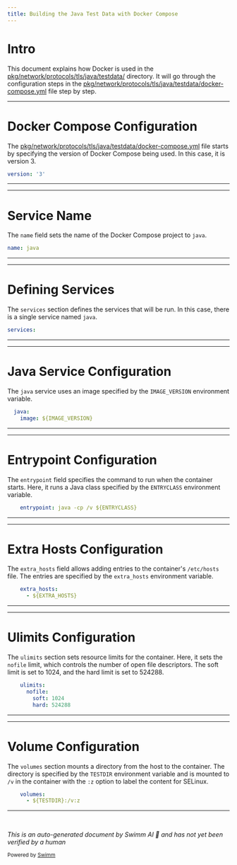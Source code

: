 ```yaml
---
title: Building the Java Test Data with Docker Compose
---
```

# Intro

This document explains how Docker is used in the <SwmPath>[pkg/network/protocols/tls/java/testdata/](pkg/network/protocols/tls/java/testdata/)</SwmPath> directory. It will go through the configuration steps in the <SwmPath>[pkg/network/protocols/tls/java/testdata/docker-compose.yml](pkg/network/protocols/tls/java/testdata/docker-compose.yml)</SwmPath> file step by step.

<SwmSnippet path="/pkg/network/protocols/tls/java/testdata/docker-compose.yml" line="1">

---

# Docker Compose Configuration

The <SwmPath>[pkg/network/protocols/tls/java/testdata/docker-compose.yml](pkg/network/protocols/tls/java/testdata/docker-compose.yml)</SwmPath> file starts by specifying the version of Docker Compose being used. In this case, it is version 3.

```yaml
version: '3'
```

---

</SwmSnippet>

<SwmSnippet path="/pkg/network/protocols/tls/java/testdata/docker-compose.yml" line="2">

---

# Service Name

The <SwmToken path="pkg/network/protocols/tls/java/testdata/docker-compose.yml" pos="2:0:0" line-data="name: java">`name`</SwmToken> field sets the name of the Docker Compose project to <SwmToken path="pkg/network/protocols/tls/java/testdata/docker-compose.yml" pos="2:3:3" line-data="name: java">`java`</SwmToken>.

```yaml
name: java
```

---

</SwmSnippet>

<SwmSnippet path="/pkg/network/protocols/tls/java/testdata/docker-compose.yml" line="3">

---

# Defining Services

The <SwmToken path="pkg/network/protocols/tls/java/testdata/docker-compose.yml" pos="3:0:0" line-data="services:">`services`</SwmToken> section defines the services that will be run. In this case, there is a single service named <SwmToken path="pkg/network/protocols/tls/java/testdata/docker-compose.yml" pos="2:3:3" line-data="name: java">`java`</SwmToken>.

```yaml
services:
```

---

</SwmSnippet>

<SwmSnippet path="/pkg/network/protocols/tls/java/testdata/docker-compose.yml" line="4">

---

# Java Service Configuration

The <SwmToken path="pkg/network/protocols/tls/java/testdata/docker-compose.yml" pos="4:1:1" line-data="  java:">`java`</SwmToken> service uses an image specified by the <SwmToken path="pkg/network/protocols/tls/java/testdata/docker-compose.yml" pos="5:6:6" line-data="    image: ${IMAGE_VERSION}">`IMAGE_VERSION`</SwmToken> environment variable.

```yaml
  java:
    image: ${IMAGE_VERSION}
```

---

</SwmSnippet>

<SwmSnippet path="/pkg/network/protocols/tls/java/testdata/docker-compose.yml" line="6">

---

# Entrypoint Configuration

The <SwmToken path="pkg/network/protocols/tls/java/testdata/docker-compose.yml" pos="6:1:1" line-data="    entrypoint: java -cp /v ${ENTRYCLASS}">`entrypoint`</SwmToken> field specifies the command to run when the container starts. Here, it runs a Java class specified by the <SwmToken path="pkg/network/protocols/tls/java/testdata/docker-compose.yml" pos="6:14:14" line-data="    entrypoint: java -cp /v ${ENTRYCLASS}">`ENTRYCLASS`</SwmToken> environment variable.

```yaml
    entrypoint: java -cp /v ${ENTRYCLASS}
```

---

</SwmSnippet>

<SwmSnippet path="/pkg/network/protocols/tls/java/testdata/docker-compose.yml" line="7">

---

# Extra Hosts Configuration

The <SwmToken path="pkg/network/protocols/tls/java/testdata/docker-compose.yml" pos="7:1:1" line-data="    extra_hosts:">`extra_hosts`</SwmToken> field allows adding entries to the container's `/etc/hosts` file. The entries are specified by the <SwmToken path="pkg/network/protocols/tls/java/testdata/docker-compose.yml" pos="7:1:1" line-data="    extra_hosts:">`extra_hosts`</SwmToken> environment variable.

```yaml
    extra_hosts:
      - ${EXTRA_HOSTS}
```

---

</SwmSnippet>

<SwmSnippet path="/pkg/network/protocols/tls/java/testdata/docker-compose.yml" line="12">

---

# Ulimits Configuration

The <SwmToken path="pkg/network/protocols/tls/java/testdata/docker-compose.yml" pos="12:1:1" line-data="    ulimits:">`ulimits`</SwmToken> section sets resource limits for the container. Here, it sets the <SwmToken path="pkg/network/protocols/tls/java/testdata/docker-compose.yml" pos="13:1:1" line-data="      nofile:">`nofile`</SwmToken> limit, which controls the number of open file descriptors. The soft limit is set to 1024, and the hard limit is set to 524288.

```yaml
    ulimits:
      nofile:
        soft: 1024
        hard: 524288
```

---

</SwmSnippet>

<SwmSnippet path="/pkg/network/protocols/tls/java/testdata/docker-compose.yml" line="16">

---

# Volume Configuration

The <SwmToken path="pkg/network/protocols/tls/java/testdata/docker-compose.yml" pos="16:1:1" line-data="    volumes:">`volumes`</SwmToken> section mounts a directory from the host to the container. The directory is specified by the <SwmToken path="pkg/network/protocols/tls/java/testdata/docker-compose.yml" pos="17:5:5" line-data="      - ${TESTDIR}:/v:z">`TESTDIR`</SwmToken> environment variable and is mounted to <SwmToken path="pkg/network/protocols/tls/java/testdata/docker-compose.yml" pos="6:9:10" line-data="    entrypoint: java -cp /v ${ENTRYCLASS}">`/v`</SwmToken> in the container with the <SwmToken path="pkg/network/protocols/tls/java/testdata/docker-compose.yml" pos="17:9:10" line-data="      - ${TESTDIR}:/v:z">`:z`</SwmToken> option to label the content for SELinux.

```yaml
    volumes:
      - ${TESTDIR}:/v:z
```

---

</SwmSnippet>

&nbsp;

*This is an auto-generated document by Swimm AI 🌊 and has not yet been verified by a human*

<SwmMeta version="3.0.0" repo-id="Z2l0aHViJTNBJTNBZGF0YWRvZy1hZ2VudCUzQSUzQVN3aW1tLURlbW8=" repo-name="datadog-agent"><sup>Powered by [Swimm](/)</sup></SwmMeta>
